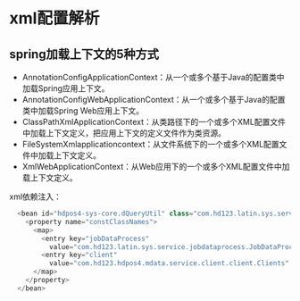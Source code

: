 # xml配置解析

## spring加载上下文的5种方式

* AnnotationConfigApplicationContext：从一个或多个基于Java的配置类中加载Spring应用上下文。
* AnnotationConfigWebApplicationContext：从一个或多个基于Java的配置类中加载Spring Web应用上下文。
* ClassPathXmlApplicationContext：从类路径下的一个或多个XML配置文件中加载上下文定义，把应用上下文的定义文件作为类资源。
* FileSystemXmlapplicationcontext：从文件系统下的一个或多个XML配置文件中加载上下文定义。
* XmlWebApplicationContext：从Web应用下的一个或多个XML配置文件中加载上下文定义。

xml依赖注入：

```javascript
  <bean id="hdpos4-sys-core.dQueryUtil" class="com.hd123.latin.sys.service.dquery.DQueryUtil">
    <property name="constClassNames">
      <map>
        <entry key="jobDataProcess"
          value="com.hd123.latin.sys.service.jobdataprocess.JobDataProcesses" />
        <entry key="client"
          value="com.hd123.hdpos4.mdata.service.client.client.Clients" />
      </map>
    </property>
  </bean>
```
